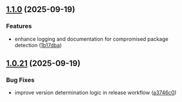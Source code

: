 ## [1.1.0](https://github.com/bladeski/scan-compromised/compare/v1.0.21...v1.1.0) (2025-09-19)

### Features

* enhance logging and documentation for compromised package detection ([1b17dba](https://github.com/bladeski/scan-compromised/commit/1b17dbacfdf0bb1ef8c4e4a19db3caa605b4b757))
## [1.0.21](https://github.com/bladeski/scan-compromised/compare/v1.0.20...v1.0.21) (2025-09-19)

### Bug Fixes

* improve version determination logic in release workflow ([a3746c0](https://github.com/bladeski/scan-compromised/commit/a3746c03b3053964b13a623d9876a8f1f7dbdeac))
